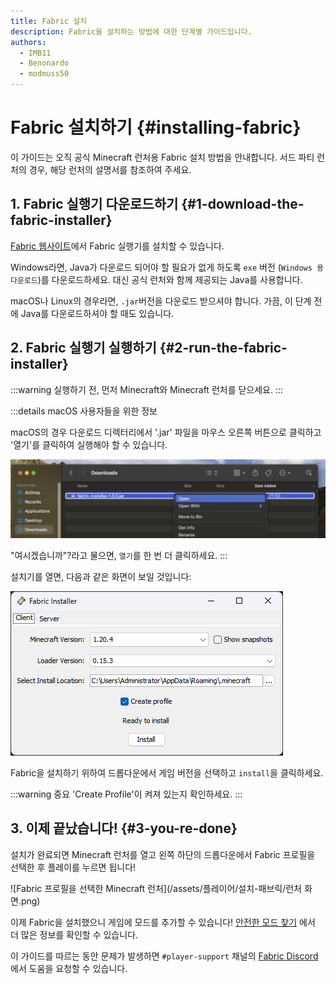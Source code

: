 ```yaml
---
title: Fabric 설치
description: Fabric을 설치하는 방법에 대한 단계별 가이드입니다.
authors:
  - IMB11
  - Benonardo
  - modmuss50
---
```


# Fabric 설치하기 {#installing-fabric}

<!-- #region common -->

이 가이드는 오직 공식 Minecraft 런처용 Fabric 설치 방법을 안내합니다. 서드 파티 런처의 경우, 해당 런처의 설명서를 참조하여 주세요.

## 1. Fabric 실행기 다운로드하기 {#1-download-the-fabric-installer}

[Fabric 웹사이트](https://fabricmc.net/use/)에서 Fabric 실행기를 설치할 수 있습니다.

Windows라면, Java가 다운로드 되어야 할 필요가 없게 하도록 `exe` 버전 (`Windows 용 다운로드`)를 다운로드하세요. 대신 공식 런처와 함께 제공되는 Java를 사용합니다.

macOS나 Linux의 경우라면, `.jar`버전을 다운로드 받으셔야 합니다. 가끔, 이 단계 전에 Java를 다운로드하셔야 할 때도 있습니다.

## 2. Fabric 실행기 실행하기 {#2-run-the-fabric-installer}

:::warning
실행하기 전, 먼저 Minecraft와 Minecraft 런처를 닫으세요.
:::

:::details macOS 사용자들을 위한 정보

macOS의 경우 다운로드 디렉터리에서 '.jar' 파일을 마우스 오른쪽 버튼으로 클릭하고 '열기'를 클릭하여 실행해야 할 수 있습니다.

![Fabric 실행기의 MacOS 컨텍스트 메뉴](/assets/players/installing-fabric/macos-downloads.png)

"여시겠습니까"?라고 물으면, `열기`를 한 번 더 클릭하세요.
:::

설치기를 열면, 다음과 같은 화면이 보일 것입니다:

!["Install"을 강조 표시한 Fabric 설치기](/assets/players/installing-fabric/installer-screen.png)

<!-- #endregion common -->

Fabric을 설치하기 위하여 드롭다운에서 게임 버전을 선택하고 `install`을 클릭하세요.

:::warning 중요
'Create Profile'이 켜져 있는지 확인하세요.
:::

## 3. 이제 끝났습니다! {#3-you-re-done}

설치가 완료되면 Minecraft 런처를 열고 왼쪽 하단의 드롭다운에서 Fabric 프로필을 선택한 후 플레이를 누르면 됩니다!

![Fabric 프로필을 선택한 Minecraft 런처](/assets/플레이어/설치-패브릭/런처 화면.png)

이제 Fabric을 설치했으니 게임에 모드를 추가할 수 있습니다! [안전한 모드 찾기](./finding-mods) 에서 더 많은 정보를 확인할 수 있습니다.

이 가이드를 따르는 동안 문제가 발생하면 `#player-support` 채널의 [Fabric Discord](https://discord.gg/v6v4pMv)에서 도움을 요청할 수 있습니다.
